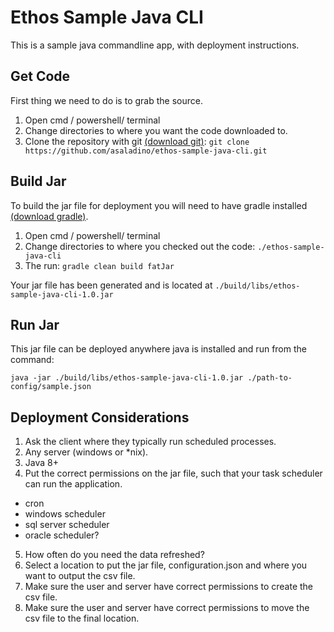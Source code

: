 # Ethos Sample Java CLI

This is a sample java commandline app, with deployment instructions.

## Get Code
First thing we need to do is to grab the source.

1. Open cmd / powershell/ terminal
2. Change directories to where you want the code downloaded to.
3. Clone the repository with git [(download git)](https://git-scm.com/downloads):
`git clone https://github.com/asaladino/ethos-sample-java-cli.git`

## Build Jar
To build the jar file for deployment you will need to have gradle installed
 [(download gradle)](https://gradle.org/install/).

1. Open cmd / powershell/ terminal
2. Change directories to where you checked out the code: `./ethos-sample-java-cli`
3. The run: `gradle clean build fatJar`

Your jar file has been generated and is located at `./build/libs/ethos-sample-java-cli-1.0.jar`

## Run Jar
This jar file can be deployed anywhere java is installed and run from the command:

```
java -jar ./build/libs/ethos-sample-java-cli-1.0.jar ./path-to-config/sample.json
```
## Deployment Considerations

1. Ask the client where they typically run scheduled processes.
2. Any server (windows or *nix).
3. Java 8+
4. Put the correct permissions on the jar file, such that your task scheduler can run the application.
 - cron
 - windows scheduler
 - sql server scheduler
 - oracle scheduler?
5. How often do you need the data refreshed?
6. Select a location to put the jar file, configuration.json and where you want to output the csv file. 
7. Make sure the user and server have correct permissions to create the csv file.
8. Make sure the user and server have correct permissions to move the csv file to the final location.
